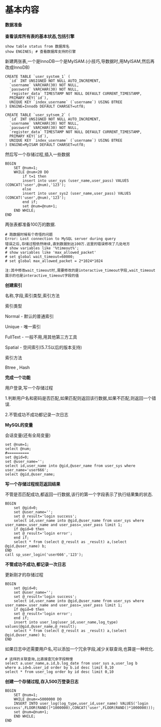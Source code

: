 # 基本内容

#### 数据准备

**查看该库所有表的基本状态,包括引擎**

```
show table status from 数据库名
show ENGINES; # 查看数据库支持的引擎
```

新建两张表,一个是InnoDB一个是MyISAM.\(小技巧,导数据时,用MyISAM,然后再改成InnoDB\)

    CREATE TABLE `user_system_1` (
      `id` INT UNSIGNED NOT NULL AUTO_INCREMENT,
      `username` VARCHAR(30) NOT NULL,
      `password` VARCHAR(30) NOT NULL,
      `register_data` TIMESTAMP NOT NULL DEFAULT CURRENT_TIMESTAMP,
      PRIMARY KEY(`id`),
      UNIQUE KEY `index_username` (`username`) USING BTREE
    ) ENGINE=Innodb DEFAULT CHARSET=utf8;

    CREATE TABLE `user_sytsem_2` (
      `id` INT UNSIGNED NOT NULL AUTO_INCREMENT,
      `username` VARCHAR(30) NOT NULL,
      `password` VARCHAR(30) NOT NULL,
      `register_data` TIMESTAMP NOT NULL DEFAULT CURRENT_TIMESTAMP,
      PRIMARY KEY(`id`),
      UNIQUE KEY `index_username` (`username`) USING BTREE
    ) ENGINE=MyISAM DEFAULT CHARSET=utf8;

然后写一个存储过程,插入一些数据

```
BEGIN
    SET @num=1;
    WHILE @num<20 DO
        if t=1 then
        insert into user_sys (user_name,user_pass) VALUES (CONCAT('user',@num),'123');
        else
        insert into user_sys2 (user_name,user_pass) VALUES (CONCAT('user',@num),'123');
        end if;
        set @num=@num+1;
    END WHILE;
END
```

两张表都准备100万的数据.

```
# 跑数据时候有个奇怪的问题
Error: Lost connection to MySQL server during query
错误之后,存储过程依然继续,直到数据到达100万.这里的错误修改了几处地方
# show variables like '%timeout%';
# show variables like 'max_allowed_packet'
# set global wait_timeout=60000;
# set global max_allowed_packet = 2*1024*1024

注:其中修改wait_timeout时,需要修改的是interactive_timeout字段,wait_timeout展示的也是interactive_timeout字段的值
```

**创建索引**

名称,字段,索引类型,索引方法

索引类型

Normal - 默认的普通索引

Unique - 唯一索引

FullText - 一般不用,用其他第三方工具

Spatial - 空间索引\(5.7.5以后的版本支持\)

索引方法

Btree , Hash

**完成一个功能**

用户登录,写一个存储过程

1.判断用户名和密码是否匹配,如果匹配则返回该行数据,如果不匹配,则返回一个错误.

2.不管成功不成功都记录一次日志

**MySQL的变量**

会话变量\(还有全局变量\)

```
set @num=1;
select @num;
#==========
set @gid=0;
set @user_name='';
select id,user_name into @gid,@user_name from user_sys where user_name='user666';
select @gid,@user_name;
```

**写一个存储过程规范返回结果**

不管是否匹配成功,都返回一行数据,该行的第一个字段表示了执行结果集的状态.

```
BEGIN
    set @gid=0;
    set @user_name='';
    set @_result='login success';
    select id,user_name into @gid,@user_name from user_sys where user_name=_user_name and user_pass=_user_pass limit 1;
    if @gid=0 then
    set @_result='login error';
    end if;
    select * from (select @_result as _result) a,(select @gid,@user_name) b;
END
call sp_user_login('user666','123');
```

**不管成功不成功,都记录一次日志**

更新刚才的存储过程

```
BEGIN
    set @gid=0;
    set @user_name='';
    set @_result='login success';
    select id,user_name into @gid,@user_name from user_sys where user_name=_user_name and user_pass=_user_pass limit 1;
    if @gid=0 then
    set @_result='login error';
    end if;
    insert into user_log(user_id,user_name,log_type) values(@gid,@user_name,@_result);
    select * from (select @_result as _result) a,(select @gid,@user_name) b;
END
```

如果日志中还需要用户名,可以添加一个冗余字段,减少关联查询,也算是一种优化.

```
# 这样的关联查询,比直接查冗余字段稍慢
select a.user_name,a.id,b.log_date from user_sys a,user_log b 
where a.id=b.user_id order by b.id desc limit 0,10
select * from user_log order by id desc limit 0,10
```

**创建一个存储过程,存入500万登录日志**

```
BEGIN
    SET @num=1;
    WHILE @num<=5000000 DO
    INSERT INTO user_log(log_type,user_id,user_name) VALUES('login success',FLOOR(RAND()*1000000),CONCAT('user',FLOOR(RAND()*1000000)));
    set @num=@num+1;
    END WHILE;
END
```



